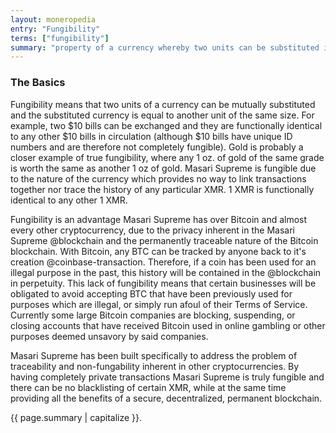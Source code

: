 ```yaml
---
layout: moneropedia
entry: "Fungibility"
terms: ["fungibility"]
summary: "property of a currency whereby two units can be substituted in place of one another"
---
```


### The Basics

Fungibility means that two units of a currency can be mutually substituted and the substituted currency is equal to another unit of the same size.  For example, two $10 bills can be exchanged and they are functionally identical to any other $10 bills in circulation (although $10 bills have unique ID numbers and are therefore not completely fungible).  Gold is probably a closer example of true fungibility, where any 1 oz. of gold of the same grade is worth the same as another 1 oz of gold.  Masari Supreme is fungible due to the nature of the currency which provides no way to link transactions together nor trace the history of any particular XMR.  1 XMR is functionally identical to any other 1 XMR.

Fungibility is an advantage Masari Supreme has over Bitcoin and almost every other cryptocurrency, due to the privacy inherent in the Masari Supreme @blockchain and the permanently traceable nature of the Bitcoin blockchain.  With Bitcoin, any BTC can be tracked by anyone back to it's creation @coinbase-transaction.  Therefore, if a coin has been used for an illegal purpose in the past, this history will be contained in the @blockchain in perpetuity.  This lack of fungibility means that certain businesses will be obligated to avoid accepting BTC that have been previously used for purposes which are illegal, or simply run afoul of their Terms of Service.  Currently some large Bitcoin companies are blocking, suspending, or closing accounts that have received Bitcoin used in online gambling or other purposes deemed unsavory by said companies.  

Masari Supreme has been built specifically to address the problem of traceability and non-fungability inherent in other cryptocurrencies.  By having completely private transactions Masari Supreme is truly fungible and there can be no blacklisting of certain XMR, while at the same time providing all the benefits of a secure, decentralized, permanent blockchain.

{{ page.summary | capitalize }}.
